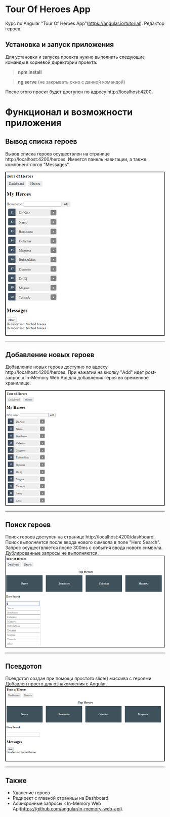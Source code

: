 # Tour Of Heroes App

Курс по Angular "Tour Of Heroes App"(https://angular.io/tutorial). Редактор героев.

## Установка и запуск приложения

Для установки и запуска проекта нужно выполнить следующие команды в корневой директории проекта:

> **npm install**

> **ng serve** (не закрывать окно с данной командой)

После этого проект будет доступен по адресу http://localhost:4200.

# Функционал и возможности приложения

## **Вывод списка героев**
Вывод списка героев осуществлен на странице http://localhost:4200/heroes.
Имеется панель навигации, а также компонент логов "Messages".

![Вывод списка героев](https://github.com/zanec92/angular-tour-of-heroes/blob/master/README_images/screenshot2-1.png)

---------------------------------------

## **Добавление новых героев**
Добавление новых героев доступно по адресу http://localhost:4200/heroes.
При нажатии на кнопку "Add" идет post-запрос к In-Memory Web Api для добавления героя во временное хранилище.

![Добавление новых героев](https://github.com/zanec92/angular-tour-of-heroes/blob/master/README_images/screenshot3-1.png)

---------------------------------------

## **Поиск героев**
Поиск героев доступен на странице http://localhost:4200/dashboard.
Поиск выполняется после ввода нового символа в поле "Hero Search". Запрос осуществляется после 300ms с события ввода нового символа. Дублированные запросы не выполняются.
![Поиск героев](https://github.com/zanec92/angular-tour-of-heroes/blob/master/README_images/screenshot4-1.png)

---------------------------------------

## **Псевдотоп**
Псевдотоп создан при помощи простого slice() массива с героями. Добавлен просто для ознакомления с Angular.
![Псевдотоп](https://github.com/zanec92/angular-tour-of-heroes/blob/master/README_images/screenshot1-1.png)

---------------------------------------


## **Также**
- Удаление героев
- Редирект с главной страницы на Dashboard
- Асинхронные запросы к In-Memory Web Api(https://github.com/angular/in-memory-web-api).

